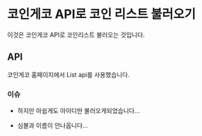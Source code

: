 # 코인게코 API로 코인 리스트 불러오기

이것은 코인게코 API로 코인리스트 불러오는 것입니다.

## API

코인게코 홈페이지에서 List api를 사용했습니다.

### 이슈

- 하지만 아쉽게도 아이디만 불러오게되었습니다...

- 심볼과 이름이 안나옵니다...



